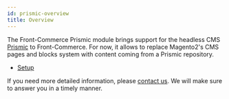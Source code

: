 ```yaml
---
id: prismic-overview
title: Overview
---
```


The Front-Commerce Prismic module brings support for the headless CMS [Prismic](https://prismic.io/) to Front-Commerce. For now, it allows to replace Magento2's CMS pages and blocks system with content coming from a Prismic repository.

- [Setup](/docs/prismic/setup.html)

If you need more detailed information, please [contact us](mailto:contact@front-commerce.com). We will make sure to answer you in a timely manner.
